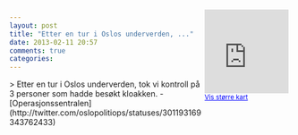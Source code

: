 ```yaml
---
layout: post
title: "Etter en tur i Oslos underverden, ..."
date: 2013-02-11 20:57
comments: true
categories: 
---
```

<div style="float:right; margin:5px; position:relative;top:-130px;"><iframe width="150" height="150" frameborder="0" scrolling="no" marginheight="0" marginwidth="0" src="http://maps.google.com/maps?q=Oslo%0A,+Oslo&hl=no&t=m&z=14&output=embed&iwloc=&"></iframe><br/><small><a href="http://maps.google.com/maps?q=Oslo%0A,+Oslo&hl=no&t=m&z=14&source=embed&iwloc=A" style="color:#0000FF;text-align:left" target="_new">Vis st&oslash;rre kart</a></small></div>
> Etter en tur i Oslos underverden, tok vi kontroll på 3 personer som hadde besøkt kloakken.
- [Operasjonssentralen](http://twitter.com/oslopolitiops/statuses/301193169343762433)
